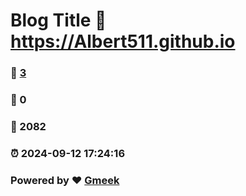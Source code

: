 # Blog Title :link: https://Albert511.github.io 
### :page_facing_up: [3](https://Albert511.github.io/tag.html) 
### :speech_balloon: 0 
### :hibiscus: 2082 
### :alarm_clock: 2024-09-12 17:24:16 
### Powered by :heart: [Gmeek](https://github.com/Meekdai/Gmeek)
